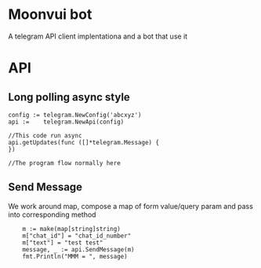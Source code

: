# Moonvui bot

A telegram API client implentationa and a bot that use it


# API 


## Long polling async style
```
config := telegram.NewConfig('abcxyz')
api :=    telegram.NewApi(config)

//This code run async
api.getUpdates(func ([]*telegram.Message) {
})

//The program flow normally here
```

## Send Message

We work around map, compose a map of form value/query param and pass
into corresponding method

```
	m := make(map[string]string)
	m["chat_id"] = "chat_id_number"
	m["text"] = "test test"
	message, _ := api.SendMessage(m)
	fmt.Println("MMM = ", message)
```
